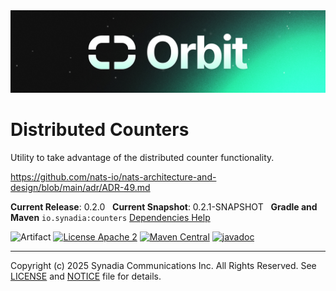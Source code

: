 <img src="../orbit_shorter.png" alt="Orbit">

# Distributed Counters

Utility to take advantage of the distributed counter functionality.

https://github.com/nats-io/nats-architecture-and-design/blob/main/adr/ADR-49.md

**Current Release**: 0.2.0
&nbsp; **Current Snapshot**: 0.2.1-SNAPSHOT
&nbsp; **Gradle and Maven** `io.synadia:counters`
[Dependencies Help](https://github.com/synadia-io/orbit.java?tab=readme-ov-file#dependencies)

![Artifact](https://img.shields.io/badge/Artifact-io.synadia:counters-00BC8E?labelColor=grey&style=flat)
[![License Apache 2](https://img.shields.io/badge/License-Apache2-blue.svg)](https://www.apache.org/licenses/LICENSE-2.0)
[![Maven Central](https://maven-badges.herokuapp.com/maven-central/io.synadia/counters/badge.svg)](https://maven-badges.herokuapp.com/maven-central/io.synadia/counters)
[![javadoc](https://javadoc.io/badge2/io.synadia/counters/javadoc.svg)](https://javadoc.io/doc/io.synadia/counters)

---
Copyright (c) 2025 Synadia Communications Inc. All Rights Reserved.
See [LICENSE](LICENSE) and [NOTICE](NOTICE) file for details.
